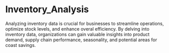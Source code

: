 # Inventory_Analysis
Analyzing inventory data is crucial for businesses to streamline operations, optimize stock levels, and enhance overal efficiency. By delving into inventory data, organizations can gain valuable insights into product demand, supply chain performance, seasonality, and potential areas for coast savings. 
